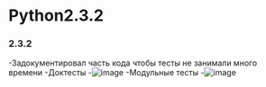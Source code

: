 # Python2.3.2
 
### 2.3.2
-Задокументировал часть кода чтобы тесты не занимали много времени
-Доктесты
-![image](https://user-images.githubusercontent.com/79518116/209444250-b38c6e4c-55e2-4206-aeeb-65c14ac99afb.png)
-Модульные тесты
-![image](https://user-images.githubusercontent.com/79518116/209444325-14e2e8fb-cbb0-4688-8a98-b2b48ebace92.png)
